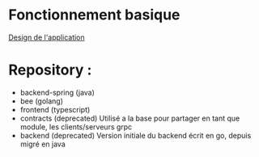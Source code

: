 # Fonctionnement basique

[Design de l'application](../archi-design.png)

# Repository : 
- backend-spring (java)
- bee (golang)
- frontend (typescript)
- contracts (deprecated) Utilisé a la base pour partager en tant que module, les clients/serveurs grpc
- backend (deprecated) Version initiale du backend écrit en go, depuis migré en java
